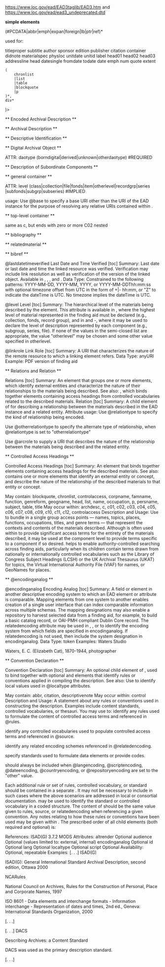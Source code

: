 https://www.loc.gov/ead/EAD3taglib/EAD3.htm
and https://www.loc.gov/ead/ead3_undeprecated.dtd


**simple elements**

<!ELEMENT descriptivenote (p)+>


(#PCDATA|abbr|emph|expan|foreign|lb|ptr|ref)*

used for: 

titleproper subtitle author sponsor edition publisher citation container didnote materialspec physloc unitdate unitid label head01 head02 head03 addressline head datesingle fromdate todate date emph num quote extent 


<!ELEMENT physloc (#PCDATA|abbr|emph|expan|foreign|lb|ptr|ref)*>


<!ELEMENT div (
	head?,
		<!ELEMENT head (
			#PCDATA
			|abbr
			|emph
			|expan
			|foreign
			|lb
			|ptr
			|ref
		)*>
	(
		chronlist
		|list
		|table
		|blockquote
		|p
	)*,
	div*
)>

** Encoded Archival Description **

<!ELEMENT ead (
	control,
	archdesc
)>


<!ELEMENT control (
	recordid,
	otherrecordid*,
	representation*,
	filedesc, 
	maintenancestatus,
	publicationstatus?,
    maintenanceagency,
    languagedeclaration*,
    conventiondeclaration*,
    rightsdeclaration*,
    localtypedeclaration*,
    localcontrol*,
    maintenancehistory,
    sources?
 )>

** Archival Description **

<!ELEMENT archdesc (
	did,
	(
		accessrestrict
		|accruals
		|acqinfo
		|altformavail
		|appraisal
		|arrangement
		|bibliography
		|bioghist
		|controlaccess
        |custodhist
        |fileplan
        |index
        |legalstatus
        |odd
        |originalsloc
       	|otherfindaid
       	|phystech
       	|prefercite
        |processinfo
        |relatedmaterial
        |relations
        |scopecontent
        |separatedmaterial
        |userestrict
        |dsc
    )*
)>
	
** Descriptive Identification **

<!ELEMENT did (    
	head?,
	(
		abstract
		|container
		|dao
		|daoset
		|didnote
		|langmaterial
        |materialspec
        |origination
        |physdescset
        |physdesc
        |physdescstructured
        |physloc
        |repository
        |unitdate
        |unitdatestructured
        |unitid
        |unittitle
    )
 +)>

** Digital Archival Object **

<!ELEMENT dao (descriptivenote)?> 
 ATTR: daotype (borndigital|derived|unknown|otherdaotype) #REQUIRED


<!ELEMENT physdescstructured (
	quantity,
	unittype,
	(
		physfacet
		|dimensions
	)*,
    descriptivenote?
 )>


** Description of Subordinate Components **

<!ELEMENT dsc (
	head?,(
		chronlist
		|list
		|table
		|blockquote
		|p
	)*,
	thead?,
	(c+|c01+)?
)>

** general container **

<!ELEMENT c (
	(
		head?,
		did,(
			accessrestrict
			|accruals
			|acqinfo
            |altformavail
            |appraisal
            |arrangement
            |bibliography
            |bioghist
            |controlaccess
            |custodhist
            |descgrp
            |fileplan
            |index
            |legalstatus
            |odd
            |originalsloc
            |otherfindaid
            |phystech
            |prefercite
            |processinfo
            |relatedmaterial
            |relations
            |scopecontent
            |separatedmaterial
            |userestrict
         )*
	),
	(thead?,c+)*
)>

ATTR:  level (class|collection|file|fonds|item|otherlevel|recordgrp|series
         |subfonds|subgrp|subseries) #IMPLIED
         
usage:
Use @base to specify a base URI other than the URI of the EAD instance for the purpose of resolving any relative URIs contained within <c>.


** top-level container **

<!ELEMENT c01 ( ... (thread?,c02+)* )>

same as c, but ends with zero or more C02 nested

** bibliography **

<!ELEMENT bibliography (head?,
                        (chronlist|list|table|blockquote|p|bibliography|archref|bibref)+)>

** relatedmaterial **

<!ELEMENT relatedmaterial (head?,
                           (chronlist|list|table|blockquote|p|relatedmaterial|archref
                            |bibref)+)>

** bibref **

<!ELEMENT bibref (
	#PCDATA
	|abbr
	|emph
	|expan
	|foreign
	|lb
	|ptr
	|ref
	|persname
	|corpname
	|famname
	|geogname
	|name
	|occupation
    |subject
    |genreform
    |function
    |title
    |date
    |footnote
    |num
    |quote
 )*>

<!ELEMENT ref (
	#PCDATA
	|abbr
	|expan
	|emph
	|foreign
	|lb
	|ptr
	|quote
	|num
	|footnote
    |date
    |persname
    |corpname
    |famname
    |geogname
    |name
    |occupation
    |subject
    |genreform
    |function
    |title
 )*>



@lastdatetimeverified
Last Date and Time Verified [toc]
Summary:
Last date or last date and time the linked resource was verified. Verification may include link resolution as well as verification of the version of the linked object. Available in <citation>, <relation>, <source>, and <term>.
Data Type:
Constrained to the following patterns: YYYY-MM-DD, YYYY-MM, YYYY, or YYYY-MM-DDThh:mm:ss with optional timezone offset from UTC in the form of +|- hh:mm, or "Z" to indicate the dateTime is UTC. No timezone implies the dateTime is UTC.


@level
Level [toc]
Summary:
The hierarchical level of the materials being described by the element. This attribute is available in <archdesc>, where the highest level of material represented in the finding aid must be declared (e.g., collection, fonds, record group), and in <c> and <c01>-<c12>, where it may be used to declare the level of description represented by each component (e.g., subgroup, series, file). If none of the values in the semi-closed list are appropriate, the value "otherlevel" may be chosen and some other value specified in otherlevel.

@linkrole 
Link Role [toc]
Summary: A URI that characterizes the nature of the remote resource to which a linking element refers.
Data Type: anyURI
Example: <representation href="http://drs.library.yale.edu:8083/fedora/get/beinecke:jonesss/PDF" linkrole="application/pdf">PDF version of finding aid</representation>




** Relations and Relation **


<relations>
Relations [toc]
Summary:
An element that groups one or more <relation> elements, which identify external entities and characterize the nature of their relationships to the materials being described.
See also:
<controlaccess>, which binds together elements containing access headings from controlled vocabularies related to the described materials.



<relation>
Relation [toc]
Summary:
A child element of <relations> for describing a relationship between the materials described in the EAD instance and a related entity.
Attribute usage:
Use @relationtype to specify the kind of relationship being encoded.



Use @otherrelationtype to specify the alternate type of relationship, when @relationtype is set to "otherrelationtype"



Use @arcrole to supply a URI that describes the nature of the relationship between the materials being described and the related entity.



** Controlled Access Headings **


<controlaccess>
Controlled Access Headings [toc]
Summary:
An element that binds together elements containing access headings for the described materials.
See also:
<relations> contains one or more <relation> elements that identify an external entity or concept, and describe the nature of the relationship of the described materials to that entity or concept.



May contain:
blockquote, chronlist, controlaccess, corpname, famname, function, genreform, geogname, head, list, name, occupation, p, persname, subject, table, title
May occur within:
archdesc, c, c01, c02, c03, c04, c05, c06, c07, c08, c09, c10, c11, c12, controlaccess
Description and Usage:
Use <controlaccess> to bundle in a single group access points — names, topics, places, functions, occupations, titles, and genre terms — that represent the contexts and contents of the materials described. Although <controlaccess> is often used within <archdesc> to provide significant access terms for the entirety of the materials described, it may be used at the component level to provide terms specific to a component if so desired.
<controlaccess> helps to enable authority-controlled searching across finding aids, particularly when its children contain terms drawn from nationally or internationally controlled vocabularies such as the Library of Congress Subject Headings (LCSH) or the UK Archival Thesaurus (UKAT) for topics, the Virtual International Authority File (VIAF) for names, or GeoNames for places.



** @encodinganalog **


@encodinganalog
Encoding Analog [toc]
Summary:
A field or element in another descriptive encoding system to which an EAD element or attribute is comparable. Mapping elements from one system to another enables creation of a single user interface that can index comparable information across multiple schemas. The mapping designations may also enable a repository to harvest selected data from a finding aid, for example, to build a basic catalog record, or OAI-PMH compliant Dublin Core record. The relatedencoding attribute may be used in <ead>, <control>, or <archdesc> to identify the encoding system from which fields are specified in encodinganalog. If relatedencoding is not used, then include the system designation in encodinganalog.
Data Type:
token
Examples:
<origination>
<corpname encodinganalog="MARC21 110">
<part>Waters Studio</part>

</corpname>

</origination>



<archdesc relatedencoding="MARC21">
<origination>
<persname encodinganalog="100$a$q$d$e" source="lcnaf">
<part>Waters, E. C. (Elizabeth Cat), 1870-1944, photographer</part>

</persname>







** Convention Declaration **


<conventiondeclaration>
Convention Declaration [toc]
Summary:
An optional child element of <control>, used to bind together <citation> with optional <abbr> and <descriptivenote> elements that identify rules or conventions applied in compiling the description.
See also:
Use <localtypedeclaration> to identify local values used in @localtype attributes.



May contain:
abbr, citation, descriptivenote
May occur within:
control
Description and Usage:
A statement about any rules or conventions used in constructing the description. Examples include content standards, controlled vocabularies, or thesauri.
You may use <conventiondeclaration> to:
identify any rules used to formulate the content of controlled access terms and referenced in @rules.



identify any controlled vocabularies used to populate controlled access terms and referenced in @source.



identify any related encoding schemes referenced in @relatedencoding.



specify standards used to formulate data elements or provide codes.

<conventiondeclaration> should always be included when @langencoding, @scriptencoding, @dateencoding, @countryencoding, or @repositoryencoding are set to the "other" value.



Each additional rule or set of rules, controlled vocabulary, or standard should be contained in a separate <conventiondeclaration>.
It may not be necessary to include <conventiondeclaration> in such cases where the above scenarios are addressed in local or consortial documentation.
<abbr> may be used to identify the standard or controlled vocabulary in a coded structure. The content of <abbr> should be the same value given to rules, source, or relatedencoding when referencing a given convention. Any notes relating to how these rules or conventions have been used may be given within <descriptivenote>.
The prescribed order of all child elements (both required and optional) is:
<abbr>



<citation>



<descriptivenote>



References:
ISAD(G) 3.7.2
MODS <descriptionStandard>
Attributes:
altrender
Optional
audience
Optional (values limited to: external, internal)
encodinganalog
Optional
id
Optional
lang
Optional
localtype
Optional
script
Optional
Availability:
Optional, repeatable
Examples:
<control> [. . .]
<conventiondeclaration>
<abbr>ISAD(G)</abbr>

<citation>ISAD(G): General International Standard Archival Description, second edition, Ottawa 2000</citation>

</conventiondeclaration>

<conventiondeclaration>
<abbr>NCARules</abbr>

<citation>National Council on Archives, Rules for the Construction of Personal, Place and Corporate Names, 1997</citation>

</conventiondeclaration>

<conventiondeclaration>
<citation>ISO 8601 - Data elements and interchange formats - Information interchange - Representation of dates and times, 2nd ed., Geneva: International Standards Organization, 2000</citation>

</conventiondeclaration>

[. . .] </control>



<control> [. . .]
<conventiondeclaration>
<abbr>DACS</abbr>

<citation href="http://www2.archivists.org/standards/DACS" lastdatetimeverified="2015-07-02T16:30:21-5:00" linktitle="DACS in HTML on SAA website" actuate="onload" show="new">Describing Archives: a Content Standard</citation>

<descriptivenote>
<p>DACS was used as the primary description standard.</p>

</descriptivenote>

</conventiondeclaration>

[. . .] </control>



</origination>

</archdesc>


